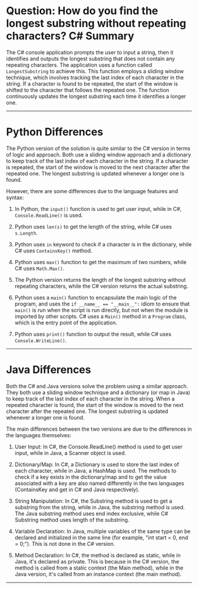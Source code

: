 # Question: How do you find the longest substring without repeating characters? C# Summary

The C# console application prompts the user to input a string, then it identifies and outputs the longest substring that does not contain any repeating characters. The application uses a function called `LongestSubstring` to achieve this. This function employs a sliding window technique, which involves tracking the last index of each character in the string. If a character is found to be repeated, the start of the window is shifted to the character that follows the repeated one. The function continuously updates the longest substring each time it identifies a longer one.

---

# Python Differences

The Python version of the solution is quite similar to the C# version in terms of logic and approach. Both use a sliding window approach and a dictionary to keep track of the last index of each character in the string. If a character is repeated, the start of the window is moved to the next character after the repeated one. The longest substring is updated whenever a longer one is found.

However, there are some differences due to the language features and syntax:

1. In Python, the `input()` function is used to get user input, while in C#, `Console.ReadLine()` is used.

2. Python uses `len(s)` to get the length of the string, while C# uses `s.Length`.

3. Python uses `in` keyword to check if a character is in the dictionary, while C# uses `ContainsKey()` method.

4. Python uses `max()` function to get the maximum of two numbers, while C# uses `Math.Max()`.

5. The Python version returns the length of the longest substring without repeating characters, while the C# version returns the actual substring.

6. Python uses a `main()` function to encapsulate the main logic of the program, and uses the `if __name__ == "__main__":` idiom to ensure that `main()` is run when the script is run directly, but not when the module is imported by other scripts. C# uses a `Main()` method in a `Program` class, which is the entry point of the application.

7. Python uses `print()` function to output the result, while C# uses `Console.WriteLine()`.

---

# Java Differences

Both the C# and Java versions solve the problem using a similar approach. They both use a sliding window technique and a dictionary (or map in Java) to keep track of the last index of each character in the string. When a repeated character is found, the start of the window is moved to the next character after the repeated one. The longest substring is updated whenever a longer one is found.

The main differences between the two versions are due to the differences in the languages themselves:

1. User Input: In C#, the Console.ReadLine() method is used to get user input, while in Java, a Scanner object is used.

2. Dictionary/Map: In C#, a Dictionary is used to store the last index of each character, while in Java, a HashMap is used. The methods to check if a key exists in the dictionary/map and to get the value associated with a key are also named differently in the two languages (ContainsKey and get in C# and Java respectively).

3. String Manipulation: In C#, the Substring method is used to get a substring from the string, while in Java, the substring method is used. The Java substring method uses end index exclusive, while C# Substring method uses length of the substring.

4. Variable Declaration: In Java, multiple variables of the same type can be declared and initialized in the same line (for example, "int start = 0, end = 0;"). This is not done in the C# version.

5. Method Declaration: In C#, the method is declared as static, while in Java, it's declared as private. This is because in the C# version, the method is called from a static context (the Main method), while in the Java version, it's called from an instance context (the main method).

---

